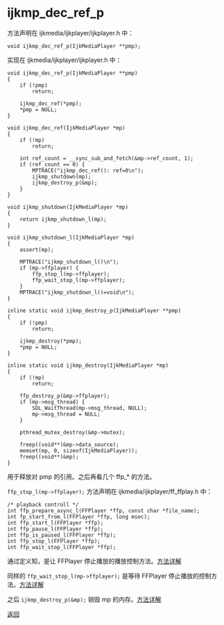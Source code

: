# ijkmp\_dec\_ref\_p

方法声明在 ijkmedia/ijkplayer/ijkplayer.h 中：

```
void ijkmp_dec_ref_p(IjkMediaPlayer **pmp);
```

实现在 ijkmedia/ijkplayer/ijkplayer.h 中：

```
void ijkmp_dec_ref_p(IjkMediaPlayer **pmp)
{
    if (!pmp)
        return;

    ijkmp_dec_ref(*pmp);
    *pmp = NULL;
}

void ijkmp_dec_ref(IjkMediaPlayer *mp)
{
    if (!mp)
        return;

    int ref_count = __sync_sub_and_fetch(&mp->ref_count, 1);
    if (ref_count == 0) {
        MPTRACE("ijkmp_dec_ref(): ref=0\n");
        ijkmp_shutdown(mp);
        ijkmp_destroy_p(&mp);
    }
}

void ijkmp_shutdown(IjkMediaPlayer *mp)
{
    return ijkmp_shutdown_l(mp);
}

void ijkmp_shutdown_l(IjkMediaPlayer *mp)
{
    assert(mp);

    MPTRACE("ijkmp_shutdown_l()\n");
    if (mp->ffplayer) {
        ffp_stop_l(mp->ffplayer);
        ffp_wait_stop_l(mp->ffplayer);
    }
    MPTRACE("ijkmp_shutdown_l()=void\n");
}

inline static void ijkmp_destroy_p(IjkMediaPlayer **pmp)
{
    if (!pmp)
        return;

    ijkmp_destroy(*pmp);
    *pmp = NULL;
}

inline static void ijkmp_destroy(IjkMediaPlayer *mp)
{
    if (!mp)
        return;

    ffp_destroy_p(&mp->ffplayer);
    if (mp->msg_thread) {
        SDL_WaitThread(mp->msg_thread, NULL);
        mp->msg_thread = NULL;
    }

    pthread_mutex_destroy(&mp->mutex);

    freep((void**)&mp->data_source);
    memset(mp, 0, sizeof(IjkMediaPlayer));
    freep((void**)&mp);
}
```

用于释放对 pmp 的引用。之后再看几个 ffp_* 的方法。

```ffp_stop_l(mp->ffplayer);``` 方法声明在 ijkmedia/ijkplayer/ff_ffplay.h 中：

```
/* playback controll */
int ffp_prepare_async_l(FFPlayer *ffp, const char *file_name);
int fp_start_from_l(FFPlayer *ffp, long msec);
int ffp_start_l(FFPlayer *ffp);
int ffp_pause_l(FFPlayer *ffp);
int ffp_is_paused_l(FFPlayer *ffp);
int ffp_stop_l(FFPlayer *ffp);
int ffp_wait_stop_l(FFPlayer *ffp);
```

通过定义知，是让 FFPlayer 停止播放的播放控制方法。[方法详解](ffp_stop_l.md)

同样的 ```ffp_wait_stop_l(mp->ffplayer);``` 是等待 FFPlayer 停止播放的控制方法。[方法详解](ffp_wait_stop_l.md)

之后 ```ijkmp_destroy_p(&mp);``` 销毁 mp 的内存。[方法详解](ijkmp_destroy_p.md)

[返回](ijkplayer_main.md)